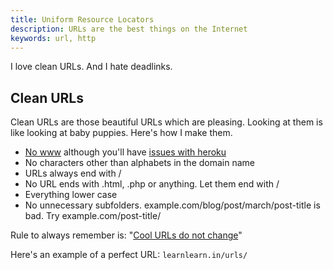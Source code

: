 ```yaml
---
title: Uniform Resource Locators
description: URLs are the best things on the Internet
keywords: url, http
---
```

I love clean URLs. And I hate deadlinks.

## Clean URLs ##
Clean URLs are those beautiful URLs which are pleasing. Looking at them is like looking at baby puppies. Here's how I make them.
* [No www](http://no-www.org/) although you'll have [issues with heroku](https://devcenter.heroku.com/articles/apex-domains#naked_domain__arecord_limitations)
* No characters other than alphabets in the domain name
* URLs always end with /
* No URL ends with .html, .php or anything. Let them end with /
* Everything lower case
* No unnecessary subfolders. example.com/blog/post/march/post-title is bad. Try example.com/post-title/

Rule to always remember is: "[Cool URLs do not change](http://www.w3.org/Provider/Style/URI)"

Here's an example of a perfect URL: `learnlearn.in/urls/`
